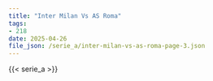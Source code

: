 ```yaml
---
title: "Inter Milan Vs AS Roma"
tags:
- 218
date: 2025-04-26
file_json: /serie_a/inter-milan-vs-as-roma-page-3.json
---
```


{{< serie_a >}}
